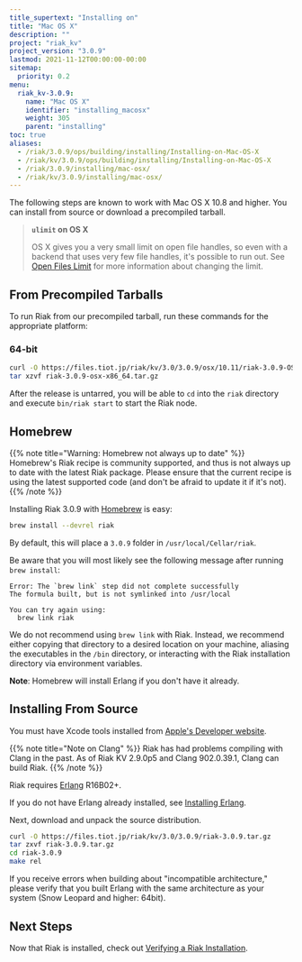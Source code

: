 ```yaml
---
title_supertext: "Installing on"
title: "Mac OS X"
description: ""
project: "riak_kv"
project_version: "3.0.9"
lastmod: 2021-11-12T00:00:00-00:00
sitemap:
  priority: 0.2
menu:
  riak_kv-3.0.9:
    name: "Mac OS X"
    identifier: "installing_macosx"
    weight: 305
    parent: "installing"
toc: true
aliases:
  - /riak/3.0.9/ops/building/installing/Installing-on-Mac-OS-X
  - /riak/kv/3.0.9/ops/building/installing/Installing-on-Mac-OS-X
  - /riak/3.0.9/installing/mac-osx/
  - /riak/kv/3.0.9/installing/mac-osx/
---
```


[perf open files]: {{<baseurl>}}riak/kv/3.0.9/using/performance/open-files-limit
[install source erlang]: {{<baseurl>}}riak/kv/3.0.9/setup/installing/source/erlang
[install verify]: {{<baseurl>}}riak/kv/3.0.9/setup/installing/verify

The following steps are known to work with Mac OS X 10.8 and higher. You can install from source or download a precompiled tarball.

> **`ulimit` on OS X**
>
> OS X gives you a very small limit on open file handles, so even with a
backend that uses very few file handles, it's possible to run out. See
[Open Files Limit][perf open files] for more information about changing the limit.

## From Precompiled Tarballs

To run Riak from our precompiled tarball, run these commands for the
appropriate platform:

### 64-bit

```bash
curl -O https://files.tiot.jp/riak/kv/3.0/3.0.9/osx/10.11/riak-3.0.9-OSX-x86_64.tar.gz
tar xzvf riak-3.0.9-osx-x86_64.tar.gz
```

After the release is untarred, you will be able to `cd` into the `riak`
directory and execute `bin/riak start` to start the Riak node.

## Homebrew

{{% note title="Warning: Homebrew not always up to date" %}}
Homebrew's Riak recipe is community supported, and thus is not always up to
date with the latest Riak package. Please ensure that the current recipe is
using the latest supported code (and don't be afraid to update it if it's
not).
{{% /note %}}

Installing Riak 3.0.9 with [Homebrew](http://brew.sh/) is easy:

```bash
brew install --devrel riak
```

By default, this will place a `3.0.9` folder in
`/usr/local/Cellar/riak`.

Be aware that you will most likely see the following message after
running `brew install`:

```
Error: The `brew link` step did not complete successfully
The formula built, but is not symlinked into /usr/local

You can try again using:
  brew link riak
```

We do not recommend using `brew link` with Riak. Instead, we recommend
either copying that directory to a desired location on your machine,
aliasing the executables in the `/bin` directory, or interacting with
the Riak installation directory via environment variables.

**Note**: Homebrew will install Erlang if you don't have it already.

## Installing From Source

You must have Xcode tools installed from [Apple's Developer
website](http://developer.apple.com/).

{{% note title="Note on Clang" %}}
Riak has had problems compiling with Clang in the past. As of Riak KV
2.9.0p5 and Clang 902.0.39.1, Clang can build Riak.
{{% /note %}}

Riak requires [Erlang](http://www.erlang.org/) R16B02+.

If you do not have Erlang already installed, see [Installing Erlang][install source erlang].

Next, download and unpack the source distribution.

```bash
curl -O https://files.tiot.jp/riak/kv/3.0/3.0.9/riak-3.0.9.tar.gz
tar zxvf riak-3.0.9.tar.gz
cd riak-3.0.9
make rel
```

If you receive errors when building about "incompatible architecture,"
please verify that you built Erlang with the same architecture as your
system (Snow Leopard and higher: 64bit).

## Next Steps

Now that Riak is installed, check out [Verifying a Riak Installation][install verify].

